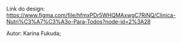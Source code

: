 Link do design: https://www.figma.com/file/hfmxPDr5WHQMAxwgC7RiNQ/Clinica-Nutri%C3%A7%C3%A3o-Para-Todos?node-id=2%3A28 

Autor: Karina Fukuda;